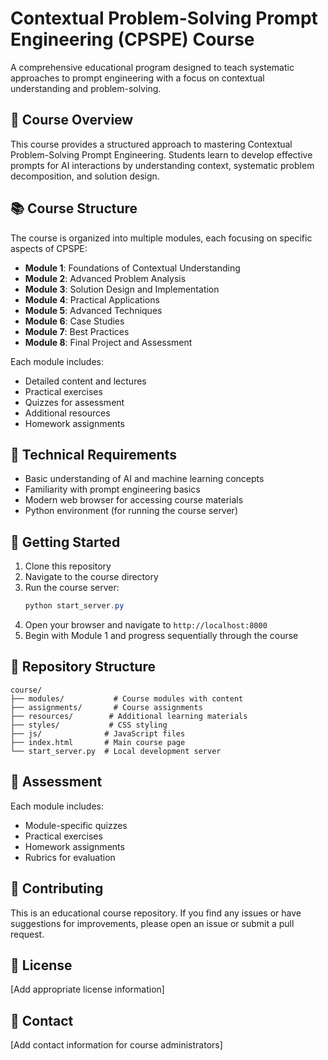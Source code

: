 # Contextual Problem-Solving Prompt Engineering (CPSPE) Course

A comprehensive educational program designed to teach systematic approaches to prompt engineering with a focus on contextual understanding and problem-solving.

## 🎯 Course Overview

This course provides a structured approach to mastering Contextual Problem-Solving Prompt Engineering. Students learn to develop effective prompts for AI interactions by understanding context, systematic problem decomposition, and solution design.

## 📚 Course Structure

The course is organized into multiple modules, each focusing on specific aspects of CPSPE:

- **Module 1**: Foundations of Contextual Understanding
- **Module 2**: Advanced Problem Analysis
- **Module 3**: Solution Design and Implementation
- **Module 4**: Practical Applications
- **Module 5**: Advanced Techniques
- **Module 6**: Case Studies
- **Module 7**: Best Practices
- **Module 8**: Final Project and Assessment

Each module includes:
- Detailed content and lectures
- Practical exercises
- Quizzes for assessment
- Additional resources
- Homework assignments

## 🔧 Technical Requirements

- Basic understanding of AI and machine learning concepts
- Familiarity with prompt engineering basics
- Modern web browser for accessing course materials
- Python environment (for running the course server)

## 🚀 Getting Started

1. Clone this repository
2. Navigate to the course directory
3. Run the course server:
   ```powershell
   python start_server.py
   ```
4. Open your browser and navigate to `http://localhost:8000`
5. Begin with Module 1 and progress sequentially through the course

## 📂 Repository Structure

```
course/
├── modules/           # Course modules with content
├── assignments/       # Course assignments
├── resources/        # Additional learning materials
├── styles/           # CSS styling
├── js/              # JavaScript files
├── index.html       # Main course page
└── start_server.py  # Local development server
```

## 📝 Assessment

Each module includes:
- Module-specific quizzes
- Practical exercises
- Homework assignments
- Rubrics for evaluation

## 🤝 Contributing

This is an educational course repository. If you find any issues or have suggestions for improvements, please open an issue or submit a pull request.

## 📄 License

[Add appropriate license information]

## 👥 Contact

[Add contact information for course administrators] 